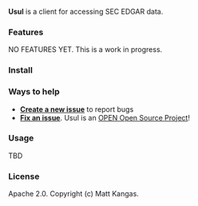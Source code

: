 **Usul** is a client for accessing SEC EDGAR data.

### Features

NO FEATURES YET. This is a work in progress.

### Install

### Ways to help

- **[Create a new issue](https://github.com/kangas/usul/issues/new)** to report bugs
- **[Fix an issue](https://github.com/kangas/usul/issues?state=open)**. Usul is an [OPEN Open Source Project](CONTRIBUTING.md)!

### Usage

TBD

### License

Apache 2.0. Copyright (c) Matt Kangas.
